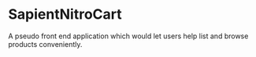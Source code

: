# SapientNitroCart
A pseudo front end application which would let users help list and browse products conveniently.
